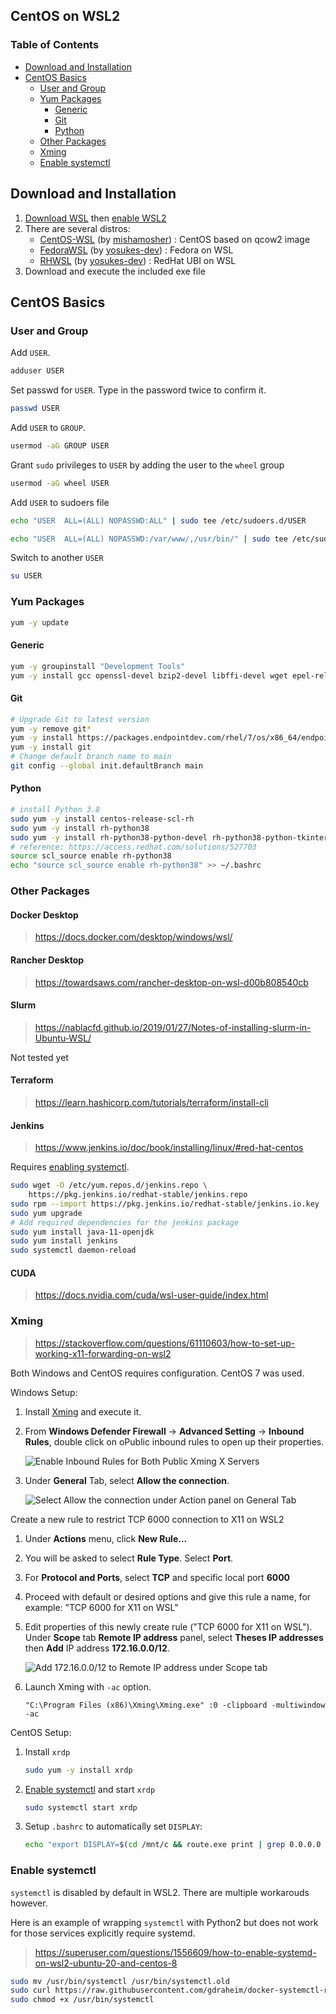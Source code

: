 ## CentOS on WSL2

### Table of Contents

- [Download and Installation](#download-and-installation)
- [CentOS Basics](#centos-basics)
    - [User and Group](#user-and-group)
    - [Yum Packages](#yum-packages)
        - [Generic](#generic)
        - [Git](#git)
        - [Python](#python)
    - [Other Packages](#other-packages)
    - [Xming](#xming)
    - [Enable systemctl](#enable-systemctl)

## Download and Installation

1. [Download WSL](https://docs.microsoft.com/en-us/windows/wsl/install) then [enable WSL2](https://docs.microsoft.com/en-us/windows/wsl/install#upgrade-version-from-wsl-1-to-wsl-2)
2. There are several distros:
    - [CentOS-WSL](https://github.com/mishamosher/CentOS-WSL) (by [mishamosher](https://github.com/mishamosher)) : CentOS based on qcow2 image
    - [FedoraWSL](https://github.com/yosukes-dev/FedoraWSL) (by [yosukes-dev](https://github.com/yosukes-dev)) : Fedora on WSL
    - [RHWSL](https://github.com/yosukes-dev/RHWSL) (by [yosukes-dev](https://github.com/yosukes-dev)) : RedHat UBI on WSL
3. Download and execute the included exe file

## CentOS Basics

### User and Group

Add `USER`.
```sh
adduser USER
```

Set passwd for `USER`. Type in the password twice to confirm it.
```sh
passwd USER
```

Add `USER` to `GROUP`.
```sh
usermod -aG GROUP USER
```

Grant `sudo` privileges to `USER` by adding the user to the `wheel` group
```sh
usermod -aG wheel USER
```

Add `USER` to sudoers file
```sh
echo "USER  ALL=(ALL) NOPASSWD:ALL" | sudo tee /etc/sudoers.d/USER
```
```sh
echo "USER  ALL=(ALL) NOPASSWD:/var/www/,/usr/bin/" | sudo tee /etc/sudoers.d/USER
```

Switch to another `USER`
```sh
su USER
```

### Yum Packages

```sh
yum -y update
```

#### Generic
```sh
yum -y groupinstall "Development Tools"
yum -y install gcc openssl-devel bzip2-devel libffi-devel wget epel-release
```

#### Git

```sh
# Upgrade Git to latest version
yum -y remove git*
yum -y install https://packages.endpointdev.com/rhel/7/os/x86_64/endpoint-repo.x86_64.rpm
yum -y install git
# Change default branch name to main
git config --global init.defaultBranch main
```

#### Python

```sh
# install Python 3.8
sudo yum -y install centos-release-scl-rh
sudo yum -y install rh-python38
sudo yum -y install rh-python38-python-devel rh-python38-python-tkinter rh-python38-python-numpy rh-python38-python-jinja2 rh-python38-python-scipy
# reference: https://access.redhat.com/solutions/527703 
source scl_source enable rh-python38
echo "source scl_source enable rh-python38" >> ~/.bashrc
```

### Other Packages

#### Docker Desktop

> https://docs.docker.com/desktop/windows/wsl/

#### Rancher Desktop

> https://towardsaws.com/rancher-desktop-on-wsl-d00b808540cb

#### Slurm

> https://nablacfd.github.io/2019/01/27/Notes-of-installing-slurm-in-Ubuntu-WSL/

Not tested yet

#### Terraform

> https://learn.hashicorp.com/tutorials/terraform/install-cli


#### Jenkins

> https://www.jenkins.io/doc/book/installing/linux/#red-hat-centos

Requires [enabling systemctl](#enable-systemctl). 

```sh
sudo wget -O /etc/yum.repos.d/jenkins.repo \
    https://pkg.jenkins.io/redhat-stable/jenkins.repo
sudo rpm --import https://pkg.jenkins.io/redhat-stable/jenkins.io.key
sudo yum upgrade
# Add required dependencies for the jenkins package
sudo yum install java-11-openjdk
sudo yum install jenkins
sudo systemctl daemon-reload
```

#### CUDA

> https://docs.nvidia.com/cuda/wsl-user-guide/index.html


### Xming 

> https://stackoverflow.com/questions/61110603/how-to-set-up-working-x11-forwarding-on-wsl2

Both Windows and CentOS requires configuration. CentOS 7 was used.  

Windows Setup:

1. Install [Xming](https://sourceforge.net/projects/xming/) and execute it. 

2. From **Windows Defender Firewall** -> **Advanced Setting** -> **Inbound Rules**, double click on oPublic inbound rules to open up their properties. 

    ![Enable Inbound Rules for Both Public Xming X Servers](assets/XmingFirewall0.png)

3. Under **General** Tab, select **Allow the connection**.

    ![Select Allow the connection under Action panel on General Tab](assets/XmingFirewall1.png)

Create a new rule to restrict TCP 6000 connection to X11 on WSL2

1. Under **Actions** menu, click **New Rule...** 

2. You will be asked to select **Rule Type**. Select **Port**.

3. For **Protocol and Ports**, select **TCP** and specific local port **6000**

4. Proceed with default or desired options and give this rule a name, for example: "TCP 6000 for X11 on WSL"

5. Edit properties of this newly create rule ("TCP 6000 for X11 on WSL"). Under **Scope** tab **Remote IP address** panel, select **Theses IP addresses** then **Add** IP address **172.16.0.0/12**. 

    ![Add 172.16.0.0/12 to Remote IP address under Scope tab](assets/XmingFirewall2.png)

6. Launch Xming with `-ac` option. 
    
    ```
    "C:\Program Files (x86)\Xming\Xming.exe" :0 -clipboard -multiwindow -ac
    ```

CentOS Setup:

1. Install `xrdp` 

    ```sh
    sudo yum -y install xrdp
    ```

2. [Enable systemctl](#enable-systemctl) and start `xrdp`

    ```sh
    sudo systemctl start xrdp
    ```

3. Setup `.bashrc` to automatically set `DISPLAY`:
    ```sh
    echo "export DISPLAY=$(cd /mnt/c && route.exe print | grep 0.0.0.0 | head -1 | awk '{print $4}'):0.0" >> ~/.bashrc
    ```

### Enable systemctl

`systemctl` is disabled by default in WSL2. There are multiple workarouds however. 

Here is an example of wrapping `systemctl` with Python2 but does not work for those services explicitly require systemd. 
> https://superuser.com/questions/1556609/how-to-enable-systemd-on-wsl2-ubuntu-20-and-centos-8

```sh
sudo mv /usr/bin/systemctl /usr/bin/systemctl.old
sudo curl https://raw.githubusercontent.com/gdraheim/docker-systemctl-replacement/master/files/docker/systemctl.py > /usr/bin/systemctl
sudo chmod +x /usr/bin/systemctl
```